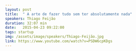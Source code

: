 ```yaml
---
layout: post
title:  " A arte de fazer tudo sem ter absolutamente nada"
speakers: Thiago Feijão
duration: 32:07 min
date:   2015-04-23 09:22:00
tags: startup
img: /assets/image/speakers/Thiago-Feijão.jpg
link: https://www.youtube.com/watch?v=PSDW6cpKDgs
---
```

